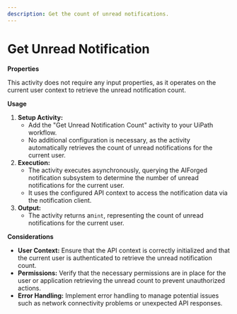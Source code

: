 ```yaml
---
description: Get the count of unread notifications.
---
```


# Get Unread Notification

**Properties**

This activity does not require any input properties, as it operates on the current user context to retrieve the unread notification count.

**Usage**

1. **Setup Activity:**
   * Add the "Get Unread Notification Count" activity to your UiPath workflow.
   * No additional configuration is necessary, as the activity automatically retrieves the count of unread notifications for the current user.
2. **Execution:**
   * The activity executes asynchronously, querying the AIForged notification subsystem to determine the number of unread notifications for the current user.
   * It uses the configured API context to access the notification data via the notification client.
3. **Output:**
   * The activity returns an`int`, representing the count of unread notifications for the current user.

**Considerations**

* **User Context:** Ensure that the API context is correctly initialized and that the current user is authenticated to retrieve the unread notification count.
* **Permissions:** Verify that the necessary permissions are in place for the user or application retrieving the unread count to prevent unauthorized actions.
* **Error Handling:** Implement error handling to manage potential issues such as network connectivity problems or unexpected API responses.
